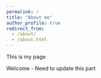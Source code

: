 ```yaml
---
permalink: /
title: "About me"
author_profile: true
redirect_from: 
  - /about/
  - /about.html
---
```


This is my page

Welcome - Need to update this part
